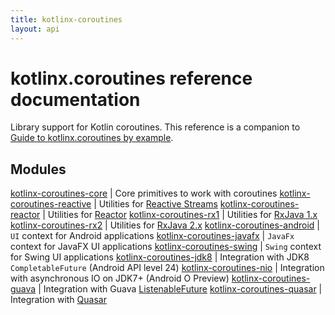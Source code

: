 ```yaml
---
title: kotlinx-coroutines
layout: api
---
```


# kotlinx.coroutines reference documentation

Library support for Kotlin coroutines. This reference is a companion to 
[Guide to kotlinx.coroutines by example](https://github.com/Kotlin/kotlinx.coroutines/blob/master/coroutines-guide.md).

## Modules

[kotlinx-coroutines-core](kotlinx-coroutines-core)         | Core primitives to work with coroutines
[kotlinx-coroutines-reactive](kotlinx-coroutines-reactive) | Utilities for [Reactive Streams](http://www.reactive-streams.org)
[kotlinx-coroutines-reactor](kotlinx-coroutines-reactor)   | Utilities for [Reactor](https://projectreactor.io)
[kotlinx-coroutines-rx1](kotlinx-coroutines-rx1)           | Utilities for [RxJava 1.x](https://github.com/ReactiveX/RxJava/tree/1.x)
[kotlinx-coroutines-rx2](kotlinx-coroutines-rx2)           | Utilities for [RxJava 2.x](https://github.com/ReactiveX/RxJava)
[kotlinx-coroutines-android](kotlinx-coroutines-android)   | `UI` context for Android applications
[kotlinx-coroutines-javafx](kotlinx-coroutines-javafx)     | `JavaFx` context for JavaFX UI applications
[kotlinx-coroutines-swing](kotlinx-coroutines-swing)       | `Swing` context for Swing UI applications
[kotlinx-coroutines-jdk8](kotlinx-coroutines-jdk8)         | Integration with JDK8 `CompletableFuture` (Android API level 24)
[kotlinx-coroutines-nio](kotlinx-coroutines-nio)           | Integration with asynchronous IO on JDK7+ (Android O Preview)
[kotlinx-coroutines-guava](kotlinx-coroutines-guava)       | Integration with Guava [ListenableFuture](https://github.com/google/guava/wiki/ListenableFutureExplained)
[kotlinx-coroutines-quasar](kotlinx-coroutines-quasar)     | Integration with [Quasar](http://docs.paralleluniverse.co/quasar/)

